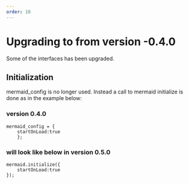 ```yaml
---
order: 10
---
```


# Upgrading to from version -0.4.0

Some of the interfaces has been upgraded.

## Initialization

mermaid_config is no longer used. Instead a call to mermaid initialize is done as in the example below:

### version 0.4.0

```
mermaid_config = {
    startOnLoad:true
    };
```

### will look like below in version 0.5.0

```
mermaid.initialize({
    startOnLoad:true
});
```

